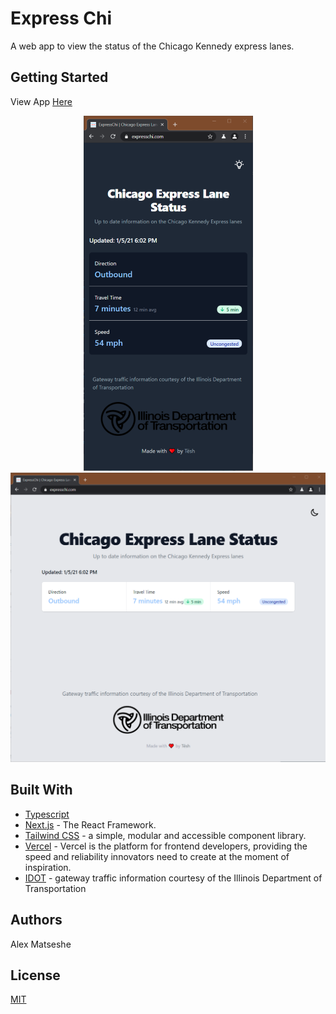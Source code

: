 # Express Chi

A web app to view the status of the Chicago Kennedy express lanes.

## Getting Started

View App [Here](https://expresschi.com/)

<p align="center">
  <img src="public/expresschimobile.png" alt="Express Chi mobile"/>
  <img src="public/expresschi.png" alt="Express Chi web"/>
</p>

## Built With

- [Typescript](https://www.typescriptlang.org/)
- [Next.js](https://nextjs.org/docs) - The React Framework.
- [Tailwind CSS](https://chakra-ui.com/) - a simple, modular and accessible component library.
- [Vercel](https://vercel.com/) - Vercel is the platform for frontend developers, providing the speed and reliability innovators need to create at the moment of inspiration.
- [IDOT](https://idot.illinois.gov/) - gateway traffic information courtesy of the Illinois Department of Transportation

## Authors

Alex Matseshe

## License

[MIT](LICENSE)
